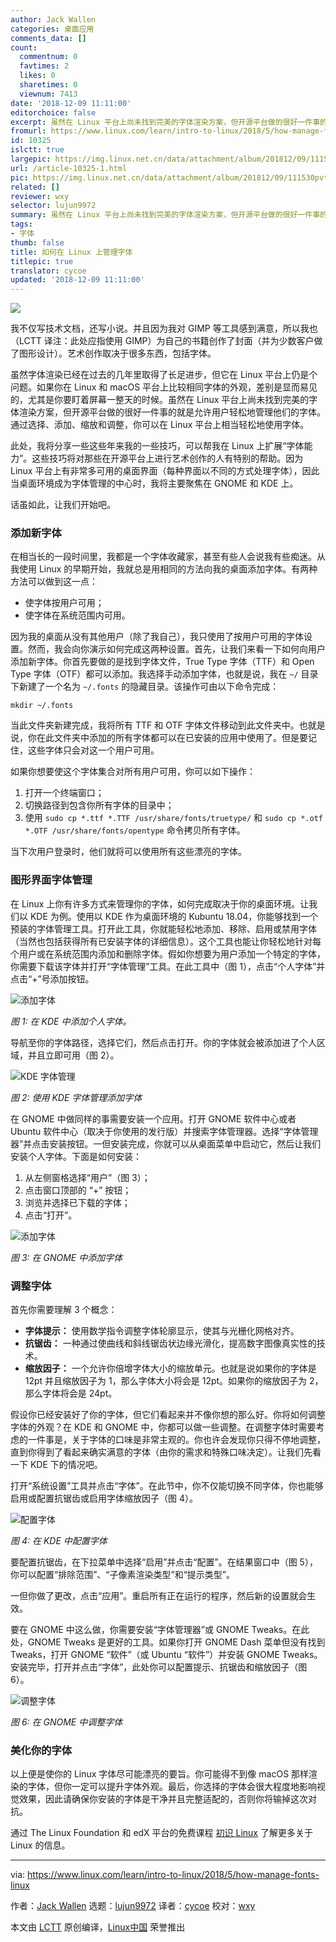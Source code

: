 ```yaml
---
author: Jack Wallen
categories: 桌面应用
comments_data: []
count:
  commentnum: 0
  favtimes: 2
  likes: 0
  sharetimes: 0
  viewnum: 7413
date: '2018-12-09 11:11:00'
editorchoice: false
excerpt: 虽然在 Linux 平台上尚未找到完美的字体渲染方案，但开源平台做的很好一件事的就是允许用户轻松地管理他们的字体。
fromurl: https://www.linux.com/learn/intro-to-linux/2018/5/how-manage-fonts-linux
id: 10325
islctt: true
largepic: https://img.linux.net.cn/data/attachment/album/201812/09/111530pvtueaeqvajzjptz.jpg
url: /article-10325-1.html
pic: https://img.linux.net.cn/data/attachment/album/201812/09/111530pvtueaeqvajzjptz.jpg.thumb.jpg
related: []
reviewer: wxy
selector: lujun9972
summary: 虽然在 Linux 平台上尚未找到完美的字体渲染方案，但开源平台做的很好一件事的就是允许用户轻松地管理他们的字体。
tags:
- 字体
thumb: false
title: 如何在 Linux 上管理字体
titlepic: true
translator: cycoe
updated: '2018-12-09 11:11:00'
---
```


![](/data/attachment/album/201812/09/111530pvtueaeqvajzjptz.jpg)


我不仅写技术文档，还写小说。并且因为我对 GIMP 等工具感到满意，所以我也（LCTT 译注：此处应指使用 GIMP）为自己的书籍创作了封面（并为少数客户做了图形设计）。艺术创作取决于很多东西，包括字体。


虽然字体渲染已经在过去的几年里取得了长足进步，但它在 Linux 平台上仍是个问题。如果你在 Linux 和 macOS 平台上比较相同字体的外观，差别是显而易见的，尤其是你要盯着屏幕一整天的时候。虽然在 Linux 平台上尚未找到完美的字体渲染方案，但开源平台做的很好一件事的就是允许用户轻松地管理他们的字体。通过选择、添加、缩放和调整，你可以在 Linux 平台上相当轻松地使用字体。


此处，我将分享一些这些年来我的一些技巧，可以帮我在 Linux 上扩展“字体能力”。这些技巧将对那些在开源平台上进行艺术创作的人有特别的帮助。因为 Linux 平台上有非常多可用的桌面界面（每种界面以不同的方式处理字体），因此当桌面环境成为字体管理的中心时，我将主要聚焦在 GNOME 和 KDE 上。


话虽如此，让我们开始吧。


### 添加新字体


在相当长的一段时间里，我都是一个字体收藏家，甚至有些人会说我有些痴迷。从我使用 Linux 的早期开始，我就总是用相同的方法向我的桌面添加字体。有两种方法可以做到这一点：


* 使字体按用户可用；
* 使字体在系统范围内可用。


因为我的桌面从没有其他用户（除了我自己），我只使用了按用户可用的字体设置。然而，我会向你演示如何完成这两种设置。首先，让我们来看一下如何向用户添加新字体。你首先要做的是找到字体文件，True Type 字体（TTF）和 Open Type 字体（OTF）都可以添加。我选择手动添加字体，也就是说，我在 `~/` 目录下新建了一个名为 `~/.fonts` 的隐藏目录。该操作可由以下命令完成：



```
mkdir ~/.fonts
```

当此文件夹新建完成，我将所有 TTF 和 OTF 字体文件移动到此文件夹中。也就是说，你在此文件夹中添加的所有字体都可以在已安装的应用中使用了。但是要记住，这些字体只会对这一个用户可用。


如果你想要使这个字体集合对所有用户可用，你可以如下操作：


1. 打开一个终端窗口；
2. 切换路径到包含你所有字体的目录中；
3. 使用 `sudo cp *.ttf *.TTF /usr/share/fonts/truetype/` 和 `sudo cp *.otf *.OTF /usr/share/fonts/opentype` 命令拷贝所有字体。


当下次用户登录时，他们就将可以使用所有这些漂亮的字体。


### 图形界面字体管理


在 Linux 上你有许多方式来管理你的字体，如何完成取决于你的桌面环境。让我们以 KDE 为例。使用以 KDE 作为桌面环境的 Kubuntu 18.04，你能够找到一个预装的字体管理工具。打开此工具，你就能轻松地添加、移除、启用或禁用字体（当然也包括获得所有已安装字体的详细信息）。这个工具也能让你轻松地针对每个用户或在系统范围内添加和删除字体。假如你想要为用户添加一个特定的字体，你需要下载该字体并打开“字体管理”工具。在此工具中（图 1），点击“个人字体”并点击“+”号添加按钮。


![添加字体](/data/attachment/album/201812/09/111203mx2s5uh5hs4s2n55.jpg "adding fonts")


*图 1: 在 KDE 中添加个人字体。*


导航至你的字体路径，选择它们，然后点击打开。你的字体就会被添加进了个人区域，并且立即可用（图 2）。


![KDE 字体管理](/data/attachment/album/201812/09/111204hhiio881vki46v5b.jpg "KDE Font Manager")


*图 2: 使用 KDE 字体管理添加字体*


在 GNOME 中做同样的事需要安装一个应用。打开 GNOME 软件中心或者 Ubuntu 软件中心（取决于你使用的发行版）并搜索字体管理器。选择“字体管理器”并点击安装按钮。一但安装完成，你就可以从桌面菜单中启动它，然后让我们安装个人字体。下面是如何安装：


1. 从左侧窗格选择“用户”（图 3）；
2. 点击窗口顶部的 “+” 按钮；
3. 浏览并选择已下载的字体；
4. 点击“打开”。


![添加字体](/data/attachment/album/201812/09/111204i7eekx5adtp7kmo5.jpg "Adding fonts ")


*图 3: 在 GNOME 中添加字体*


### 调整字体


首先你需要理解 3 个概念：


* **字体提示：** 使用数学指令调整字体轮廓显示，使其与光栅化网格对齐。
* **抗锯齿：** 一种通过使曲线和斜线锯齿状边缘光滑化，提高数字图像真实性的技术。
* **缩放因子：** 一个允许你倍增字体大小的缩放单元。也就是说如果你的字体是 12pt 并且缩放因子为 1，那么字体大小将会是 12pt。如果你的缩放因子为 2，那么字体将会是 24pt。


假设你已经安装好了你的字体，但它们看起来并不像你想的那么好。你将如何调整字体的外观？在 KDE 和 GNOME 中，你都可以做一些调整。在调整字体时需要考虑的一件事是，关于字体的口味是非常主观的。你也许会发现你只得不停地调整，直到你得到了看起来确实满意的字体（由你的需求和特殊口味决定）。让我们先看一下 KDE 下的情况吧。


打开“系统设置”工具并点击“字体”。在此节中，你不仅能切换不同字体，你也能够启用或配置抗锯齿或启用字体缩放因子（图 4）。


![配置字体](/data/attachment/album/201812/09/111205fhraonfvay1zrfa6.jpg "Configuring fonts")


*图 4: 在 KDE 中配置字体*


要配置抗锯齿，在下拉菜单中选择“启用”并点击“配置”。在结果窗口中（图 5），你可以配置“排除范围”、“子像素渲染类型”和“提示类型”。


一但你做了更改，点击“应用”。重启所有正在运行的程序，然后新的设置就会生效。


要在 GNOME 中这么做，你需要安装“字体管理器”或 GNOME Tweaks。在此处，GNOME Tweaks 是更好的工具。如果你打开 GNOME Dash 菜单但没有找到 Tweaks，打开 GNOME “软件”（或 Ubuntu “软件”）并安装 GNOME Tweaks。安装完毕，打开并点击“字体”，此处你可以配置提示、抗锯齿和缩放因子（图 6）。


![调整字体](/data/attachment/album/201812/09/111206tjcolns25zpp66i2.jpg "Tweaking fonts")


*图 6: 在 GNOME 中调整字体*


### 美化你的字体


以上便是使你的 Linux 字体尽可能漂亮的要旨。你可能得不到像 macOS 那样渲染的字体，但你一定可以提升字体外观。最后，你选择的字体会很大程度地影响视觉效果，因此请确保你安装的字体是干净并且完整适配的，否则你将输掉这次对抗。


通过 The Linux Foundation 和 edX 平台的免费课程 [初识 Linux](https://training.linuxfoundation.org/linux-courses/system-administration-training/introduction-to-linux) 了解更多关于 Linux 的信息。




---


via: <https://www.linux.com/learn/intro-to-linux/2018/5/how-manage-fonts-linux>


作者：[Jack Wallen](https://www.linux.com/users/jlwallen) 选题：[lujun9972](https://github.com/lujun9972) 译者：[cycoe](https://github.com/cycoe) 校对：[wxy](https://github.com/wxy)


本文由 [LCTT](https://github.com/LCTT/TranslateProject) 原创编译，[Linux中国](https://linux.cn/) 荣誉推出